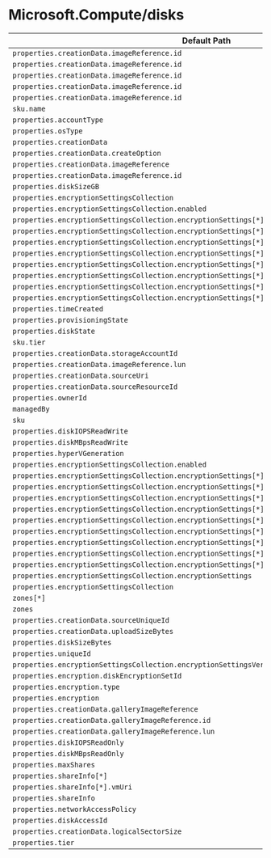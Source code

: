# Microsoft.Compute/disks

| Default Path | Alias |
|---|---|
| `properties.creationData.imageReference.id` | `Microsoft.Compute/imagePublisher` |
| `properties.creationData.imageReference.id` | `Microsoft.Compute/imageOffer` |
| `properties.creationData.imageReference.id` | `Microsoft.Compute/imageSku` |
| `properties.creationData.imageReference.id` | `Microsoft.Compute/imageVersion` |
| `properties.creationData.imageReference.id` | `Microsoft.Compute/imageId` |
| `sku.name` | `Microsoft.Compute/disks/sku.name` |
| `properties.accountType` | `Microsoft.Compute/disks/accountType` |
| `properties.osType` | `Microsoft.Compute/disks/osType` |
| `properties.creationData` | `Microsoft.Compute/disks/creationData` |
| `properties.creationData.createOption` | `Microsoft.Compute/disks/creationData.createOption` |
| `properties.creationData.imageReference` | `Microsoft.Compute/disks/creationData.imageReference` |
| `properties.creationData.imageReference.id` | `Microsoft.Compute/disks/creationData.imageReference.id` |
| `properties.diskSizeGB` | `Microsoft.Compute/disks/diskSizeGB` |
| `properties.encryptionSettingsCollection` | `Microsoft.Compute/disks/encryptionSettings` |
| `properties.encryptionSettingsCollection.enabled` | `Microsoft.Compute/disks/encryptionSettings.enabled` |
| `properties.encryptionSettingsCollection.encryptionSettings[*].diskEncryptionKey` | `Microsoft.Compute/disks/encryptionSettings.diskEncryptionKey` |
| `properties.encryptionSettingsCollection.encryptionSettings[*].diskEncryptionKey.sourceVault` | `Microsoft.Compute/disks/encryptionSettings.diskEncryptionKey.sourceVault` |
| `properties.encryptionSettingsCollection.encryptionSettings[*].diskEncryptionKey.sourceVault.id` | `Microsoft.Compute/disks/encryptionSettings.diskEncryptionKey.sourceVault.id` |
| `properties.encryptionSettingsCollection.encryptionSettings[*].diskEncryptionKey.secretUrl` | `Microsoft.Compute/disks/encryptionSettings.diskEncryptionKey.secretUrl` |
| `properties.encryptionSettingsCollection.encryptionSettings[*].keyEncryptionKey` | `Microsoft.Compute/disks/encryptionSettings.keyEncryptionKey` |
| `properties.encryptionSettingsCollection.encryptionSettings[*].keyEncryptionKey.sourceVault` | `Microsoft.Compute/disks/encryptionSettings.keyEncryptionKey.sourceVault` |
| `properties.encryptionSettingsCollection.encryptionSettings[*].keyEncryptionKey.sourceVault.id` | `Microsoft.Compute/disks/encryptionSettings.keyEncryptionKey.sourceVault.id` |
| `properties.encryptionSettingsCollection.encryptionSettings[*].keyEncryptionKey.keyUrl` | `Microsoft.Compute/disks/encryptionSettings.keyEncryptionKey.keyUrl` |
| `properties.timeCreated` | `Microsoft.Compute/disks/timeCreated` |
| `properties.provisioningState` | `Microsoft.Compute/disks/provisioningState` |
| `properties.diskState` | `Microsoft.Compute/disks/diskState` |
| `sku.tier` | `Microsoft.Compute/disks/sku.tier` |
| `properties.creationData.storageAccountId` | `Microsoft.Compute/disks/creationData.storageAccountId` |
| `properties.creationData.imageReference.lun` | `Microsoft.Compute/disks/creationData.imageReference.lun` |
| `properties.creationData.sourceUri` | `Microsoft.Compute/disks/creationData.sourceUri` |
| `properties.creationData.sourceResourceId` | `Microsoft.Compute/disks/creationData.sourceResourceId` |
| `properties.ownerId` | `Microsoft.Compute/disks/ownerId` |
| `managedBy` | `Microsoft.Compute/disks/managedBy` |
| `sku` | `Microsoft.Compute/disks/sku` |
| `properties.diskIOPSReadWrite` | `Microsoft.Compute/disks/diskIOPSReadWrite` |
| `properties.diskMBpsReadWrite` | `Microsoft.Compute/disks/diskMBpsReadWrite` |
| `properties.hyperVGeneration` | `Microsoft.Compute/disks/hyperVGeneration` |
| `properties.encryptionSettingsCollection.enabled` | `Microsoft.Compute/disks/encryptionSettingsCollection.enabled` |
| `properties.encryptionSettingsCollection.encryptionSettings[*].diskEncryptionKey.sourceVault.id` | `Microsoft.Compute/disks/encryptionSettingsCollection.encryptionSettings[*].diskEncryptionKey.sourceVault.id` |
| `properties.encryptionSettingsCollection.encryptionSettings[*].diskEncryptionKey.sourceVault` | `Microsoft.Compute/disks/encryptionSettingsCollection.encryptionSettings[*].diskEncryptionKey.sourceVault` |
| `properties.encryptionSettingsCollection.encryptionSettings[*].diskEncryptionKey.secretUrl` | `Microsoft.Compute/disks/encryptionSettingsCollection.encryptionSettings[*].diskEncryptionKey.secretUrl` |
| `properties.encryptionSettingsCollection.encryptionSettings[*].diskEncryptionKey` | `Microsoft.Compute/disks/encryptionSettingsCollection.encryptionSettings[*].diskEncryptionKey` |
| `properties.encryptionSettingsCollection.encryptionSettings[*].keyEncryptionKey.sourceVault.id` | `Microsoft.Compute/disks/encryptionSettingsCollection.encryptionSettings[*].keyEncryptionKey.sourceVault.id` |
| `properties.encryptionSettingsCollection.encryptionSettings[*].keyEncryptionKey.sourceVault` | `Microsoft.Compute/disks/encryptionSettingsCollection.encryptionSettings[*].keyEncryptionKey.sourceVault` |
| `properties.encryptionSettingsCollection.encryptionSettings[*].keyEncryptionKey.keyUrl` | `Microsoft.Compute/disks/encryptionSettingsCollection.encryptionSettings[*].keyEncryptionKey.keyUrl` |
| `properties.encryptionSettingsCollection.encryptionSettings[*].keyEncryptionKey` | `Microsoft.Compute/disks/encryptionSettingsCollection.encryptionSettings[*].keyEncryptionKey` |
| `properties.encryptionSettingsCollection.encryptionSettings[*]` | `Microsoft.Compute/disks/encryptionSettingsCollection.encryptionSettings[*]` |
| `properties.encryptionSettingsCollection.encryptionSettings` | `Microsoft.Compute/disks/encryptionSettingsCollection.encryptionSettings` |
| `properties.encryptionSettingsCollection` | `Microsoft.Compute/disks/encryptionSettingsCollection` |
| `zones[*]` | `Microsoft.Compute/disks/zones[*]` |
| `zones` | `Microsoft.Compute/disks/zones` |
| `properties.creationData.sourceUniqueId` | `Microsoft.Compute/disks/creationData.sourceUniqueId` |
| `properties.creationData.uploadSizeBytes` | `Microsoft.Compute/disks/creationData.uploadSizeBytes` |
| `properties.diskSizeBytes` | `Microsoft.Compute/disks/diskSizeBytes` |
| `properties.uniqueId` | `Microsoft.Compute/disks/uniqueId` |
| `properties.encryptionSettingsCollection.encryptionSettingsVersion` | `Microsoft.Compute/disks/encryptionSettingsCollection.encryptionSettingsVersion` |
| `properties.encryption.diskEncryptionSetId` | `Microsoft.Compute/disks/encryption.diskEncryptionSetId` |
| `properties.encryption.type` | `Microsoft.Compute/disks/encryption.type` |
| `properties.encryption` | `Microsoft.Compute/disks/encryption` |
| `properties.creationData.galleryImageReference` | `Microsoft.Compute/disks/creationData.galleryImageReference` |
| `properties.creationData.galleryImageReference.id` | `Microsoft.Compute/disks/creationData.galleryImageReference.id` |
| `properties.creationData.galleryImageReference.lun` | `Microsoft.Compute/disks/creationData.galleryImageReference.lun` |
| `properties.diskIOPSReadOnly` | `Microsoft.Compute/disks/diskIOPSReadOnly` |
| `properties.diskMBpsReadOnly` | `Microsoft.Compute/disks/diskMBpsReadOnly` |
| `properties.maxShares` | `Microsoft.Compute/disks/maxShares` |
| `properties.shareInfo[*]` | `Microsoft.Compute/disks/shareInfo[*]` |
| `properties.shareInfo[*].vmUri` | `Microsoft.Compute/disks/shareInfo[*].vmUri` |
| `properties.shareInfo` | `Microsoft.Compute/disks/shareInfo` |
| `properties.networkAccessPolicy` | `Microsoft.Compute/disks/networkAccessPolicy` |
| `properties.diskAccessId` | `Microsoft.Compute/disks/diskAccessId` |
| `properties.creationData.logicalSectorSize` | `Microsoft.Compute/disks/creationData.logicalSectorSize` |
| `properties.tier` | `Microsoft.Compute/disks/tier` |

